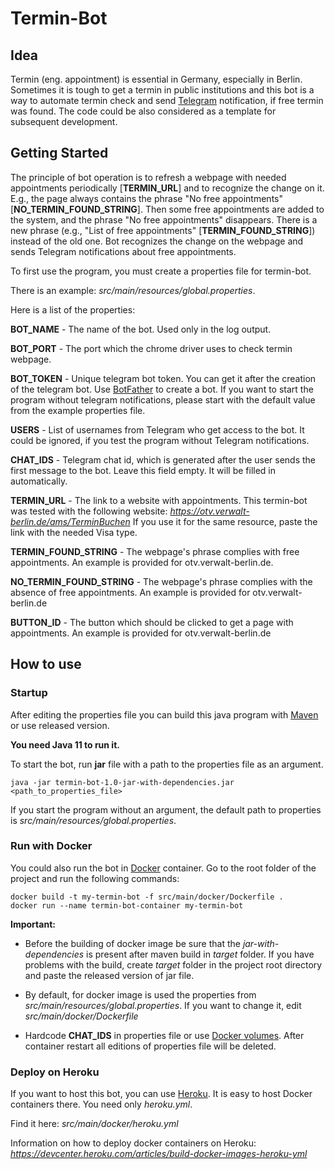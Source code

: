 # Termin-Bot
## Idea
Termin (eng. appointment) is essential in Germany, especially in Berlin.
Sometimes it is tough to get a termin in public institutions and
this bot is a way to automate termin check and
send [Telegram](https://telegram.org/) notification, if free
termin was found.
The code could be also considered as a template for subsequent development.
## Getting Started
The principle of bot operation is to refresh a webpage with needed appointments periodically
[**TERMIN_URL**] and to recognize the change on it. E.g., the page always contains 
the phrase "No free appointments" [**NO_TERMIN_FOUND_STRING**].
Then some free appointments are added to the system,
and the phrase "No free appointments" disappears. There is a new phrase 
(e.g., "List of free appointments" [**TERMIN_FOUND_STRING**]) instead of the old one.
Bot recognizes the change on the webpage and sends Telegram notifications about free appointments.


To first use the program, you must create a properties file for termin-bot.

There is an example: _src/main/resources/global.properties_.

Here is a list of the properties:

**BOT_NAME** - The name of the bot. Used only in the log output. 

**BOT_PORT** - The port which the chrome driver uses to check termin webpage.

**BOT_TOKEN** - Unique telegram bot token. You can get it after the creation of the telegram bot. 
Use [BotFather](https://telegram.me/BotFather) to create a bot. If you want to start the program without 
telegram notifications, please start with the default value from the example properties file.

**USERS** - List of usernames from Telegram who get access to the bot. It could be ignored,
if you test the program without Telegram notifications.

**CHAT_IDS** - Telegram chat id, which is generated after the user sends the first message to the bot. Leave this field empty. It will be filled in automatically.

**TERMIN_URL**  - The link to a website with appointments. This termin-bot was tested with the following website:
_https://otv.verwalt-berlin.de/ams/TerminBuchen_ 
If you use it for the same resource, paste the link with the needed Visa type.

**TERMIN_FOUND_STRING** - The webpage's phrase complies with free appointments.
An example is provided for otv.verwalt-berlin.de.

**NO_TERMIN_FOUND_STRING** - The webpage's phrase complies with the absence of free appointments.
An example is provided for otv.verwalt-berlin.de

**BUTTON_ID** - The button which should be clicked to get a page with appointments.
An example is provided for otv.verwalt-berlin.de

## How to use
### Startup
After editing the properties file you can build this java program with [Maven](https://maven.apache.org/) or use
released version.

**You need Java 11 to run it.** 

To start the bot, run **jar** file with a path to the properties file as an argument.
```
java -jar termin-bot-1.0-jar-with-dependencies.jar <path_to_properties_file>
```

If you start the program without an argument, the default path to properties is _src/main/resources/global.properties_.

### Run with Docker
You could also run the bot in [Docker](https://www.docker.com/) container.
Go to the root folder of the project and run the following commands:

```
docker build -t my-termin-bot -f src/main/docker/Dockerfile .
docker run --name termin-bot-container my-termin-bot
```

**Important:** 
- Before the building of docker image be sure that the _jar-with-dependencies_ is present after maven build in 
_target_ folder. If you have problems with the build, create _target_ folder in the project root directory and paste the released 
version of jar file.

- By default, for docker image is used the properties from _src/main/resources/global.properties_. If you want to change 
  it, edit _src/main/docker/Dockerfile_

- Hardcode **CHAT_IDS** in properties file or use [Docker volumes](https://docs.docker.com/storage/volumes/).
After container restart all editions of properties file will be deleted.

### Deploy on Heroku
If you want to host this bot, you can use [Heroku](https://heroku.com).
It is easy to host Docker containers there. You need only _heroku.yml_.

Find it here: _src/main/docker/heroku.yml_

Information on how to deploy docker containers on Heroku:
_https://devcenter.heroku.com/articles/build-docker-images-heroku-yml_